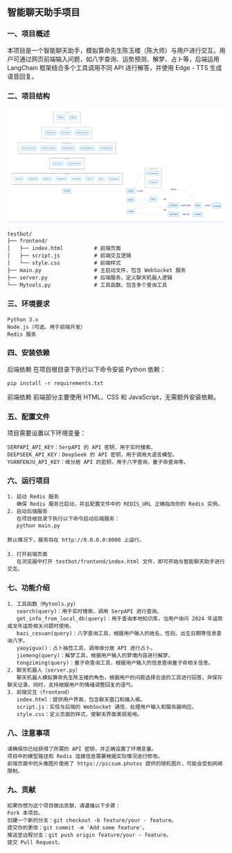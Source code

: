## 智能聊天助手项目

### 一、项目概述

本项目是一个智能聊天助手，模拟算命先生陈玉楼（陈大师）与用户进行交互。用户可通过网页前端输入问题，如八字查询、运势预测、解梦、占卜等，后端运用 LangChain 框架结合多个工具调用不同 API 进行解答，并使用 Edge - TTS 生成语音回复。

### 二、项目结构
![聊天界面示例](assets/images/exported_image.png "智能聊天助手界面")
```
testbot/
├── frontend/
│   ├── index.html          # 前端页面
│   ├── script.js           # 前端交互逻辑
│   └── style.css           # 前端样式
├── main.py                 # 主启动文件，包含 WebSocket 服务
├── server.py               # 后端服务，定义聊天机器人逻辑
└── Mytools.py              # 工具函数，包含多个查询工具
```

### 三、环境要求

```
Python 3.x
Node.js（可选，用于前端开发）
Redis 服务
```

### 四、安装依赖

后端依赖
在项目根目录下执行以下命令安装 Python 依赖：

```
pip install -r requirements.txt
```

前端依赖
前端部分主要使用 HTML、CSS 和 JavaScript，无需额外安装依赖。

### 五、配置文件

项目需要设置以下环境变量：

```
SERPAPI_API_KEY：SerpAPI 的 API 密钥，用于实时搜索。
DEEPSEEK_API_KEY：DeepSeek 的 API 密钥，用于调用大语言模型。
YUANFENJU_API_KEY：缘分居 API 的密钥，用于八字查询、童子命查询等。
```

### 六、运行项目

```
1. 启动 Redis 服务
   确保 Redis 服务已启动，并且配置文件中的 REDIS_URL 正确指向你的 Redis 实例。
2. 启动后端服务
   在项目根目录下执行以下命令启动后端服务：
   python main.py

默认情况下，服务将在 http://0.0.0.0:8000 上运行。

3. 打开前端页面
   在浏览器中打开 testbot/frontend/index.html 文件，即可开始与智能聊天助手进行交互。
```



### 七、功能介绍

```
1. 工具函数（Mytools.py）
   search(query)：用于实时搜索，调用 SerpAPI 进行查询。
   get_info_from_local_db(query)：用于查询本地知识库，当用户询问 2024 年运势或龙年运势相关问题时使用。
   bazi_cesuan(query)：八字查询工具，根据用户输入的姓名、性别、出生日期等信息查询八字。
   yaoyigua()：占卜抽签工具，调用缘分居 API 进行占卜。
   jiemeng(query)：解梦工具，根据用户输入的梦境内容进行解梦。
   tongziming(query)：童子命查询工具，根据用户输入的信息查询童子命相关信息。
2. 聊天机器人（server.py）
   聊天机器人模拟算命先生陈玉楼的角色，根据用户的问题选择合适的工具进行回答，并保存聊天记录。同时，支持根据用户的情绪调整回复的语气。
3. 前端交互（frontend）
   index.html：提供用户界面，包含聊天窗口和输入框。
   script.js：实现与后端的 WebSocket 通信，处理用户输入和服务器响应。
   style.css：定义页面的样式，使聊天界面美观易用。
```

### 八、注意事项

```
请确保你已经获得了所需的 API 密钥，并正确设置了环境变量。
项目中的模型路径和 Redis 连接信息需要根据实际情况进行修改。
前端页面中的头像图片使用了 https://picsum.photos 提供的随机图片，可能会受到网络限制。
```

### 九、贡献

```
如果你想为这个项目做出贡献，请遵循以下步骤：
Fork 本项目。
创建一个新的分支：git checkout -b feature/your - feature。
提交你的更改：git commit -m 'Add some feature'。
推送至远程分支：git push origin feature/your - feature。
提交 Pull Request。
```


